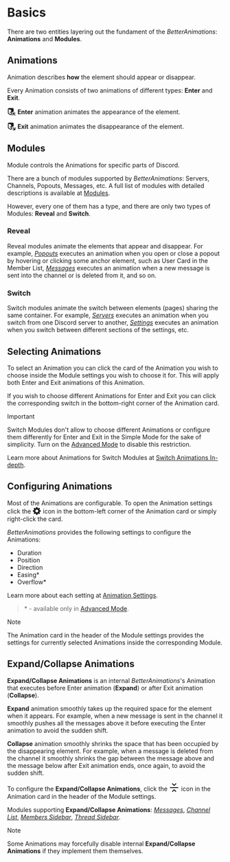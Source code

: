# Basics

There are two entities layering out the fundament of the _BetterAnimations_: **Animations** and **Modules**.

## Animations

Animation describes **how** the element should appear or disappear.

Every Animation consists of two animations of different types: **Enter** and **Exit**.

<p>
    <svg width="20" height="20" xmlns="http://www.w3.org/2000/svg" fill="none" viewBox="0 0 24 24" style="display: inline; vertical-align: sub;">
        <path fill="currentColor" d="M9 12a1 1 0 0 1 1 1v2a1 1 0 1 1-2 0v-2a1 1 0 0 1 1-1Z"></path><path fill="currentColor" fill-rule="evenodd" d="M2.75 3.02A3 3 0 0 1 5 2h10a3 3 0 0 1 3 3v7.5a.5.5 0 0 1-.5.5H16a3 3 0 0 0-3 3v3.5a2.5 2.5 0 0 1-3.68 2.2l-5.8-3.09A3 3 0 0 1 2 16V5a3 3 0 0 1 .76-1.98Zm1.3 1.95A.04.04 0 0 0 4 5v11c0 .36.2.68.49.86l5.77 3.08a.5.5 0 0 0 .74-.44V8.02a.5.5 0 0 0-.32-.46l-6.63-2.6Z" clip-rule="evenodd"></path><path fill="currentColor" d="M15 18.5V22a1 1 0 1 0 2 0v-3.59l4.3 4.3a1 1 0 0 0 1.4-1.42L18.42 17H22a1 1 0 1 0 0-2h-6a1 1 0 0 0-1 1v2.5Z"></path>
    </svg> <b>Enter</b> animation animates the appearance of the element.
</p>

<p>
    <svg width="20" height="20" xmlns="http://www.w3.org/2000/svg" fill="none" viewBox="0 0 24 24" style="display: inline; vertical-align: sub;">
        <path fill="currentColor" d="M9 12a1 1 0 0 1 1 1v2a1 1 0 1 1-2 0v-2a1 1 0 0 1 1-1Z"></path><path fill="currentColor" fill-rule="evenodd" d="M2.75 3.02A3 3 0 0 1 5 2h10a3 3 0 0 1 3 3v7.64c0 .44-.55.7-.95.55a3 3 0 0 0-3.17 4.93l.02.03a.5.5 0 0 1-.35.85h-.05a.5.5 0 0 0-.5.5 2.5 2.5 0 0 1-3.68 2.2l-5.8-3.09A3 3 0 0 1 2 16V5a3 3 0 0 1 .76-1.98Zm1.3 1.95A.04.04 0 0 0 4 5v11c0 .36.2.68.49.86l5.77 3.08a.5.5 0 0 0 .74-.44V8.02a.5.5 0 0 0-.32-.46l-6.63-2.6Z" clip-rule="evenodd"></path><path fill="currentColor" d="M15.3 16.7a1 1 0 0 1 1.4-1.4l4.3 4.29V16a1 1 0 1 1 2 0v6a1 1 0 0 1-1 1h-6a1 1 0 1 1 0-2h3.59l-4.3-4.3Z"></path>
    </svg> <b>Exit</b> animation animates the disappearance of the element.
</p>

## Modules

Module controls the Animations for specific parts of Discord.

There are a bunch of modules supported by _BetterAnimations_: Servers, Channels, Popouts, Messages, etc.
A full list of modules with detailed descriptions is available at [Modules](./modules).

However, every one of them has a type, and there are only two types of Modules: **Reveal** and **Switch**.

### Reveal

Reveal modules animate the elements that appear and disappear.
For example, [_Popouts_](./modules#popouts) executes an animation when you open or close a popout by hovering or clicking some anchor element,
such as User Card in the Member List, [_Messages_](./modules#messages) executes an animation when a new message is sent into the channel or is deleted from it,
and so on.

### Switch

Switch modules animate the switch between elements (pages) sharing the same container.
For example, [_Servers_](./modules#servers) executes an animation when you switch from one Discord server to another,
[_Settings_](./modules#settings) executes an animation when you switch between different sections of the settings, etc.

## Selecting Animations

To select an Animation you can click the card of the Animation you wish to choose inside the Module settings you wish to choose it for.
This will apply both Enter and Exit animations of this Animation.

If you wish to choose different Animations for Enter and Exit you can click the corresponding switch in the bottom-right corner of the Animation card.

> [!IMPORTANT]
> Switch Modules don't allow to choose different Animations or configure them differently for Enter and Exit in the Simple Mode
> for the sake of simplicity. Turn on the [Advanced Mode](./advanced-mode) to disable this restriction.
> 
> Learn more about Animations for Switch Modules at [Switch Animations In-depth](./switch-animations).

## Configuring Animations

Most of the Animations are configurable. To open the Animation settings click the
<svg width="20" height="20" xmlns="http://www.w3.org/2000/svg" fill="none" viewBox="0 0 24 24" style="display: inline; vertical-align: sub;">
    <path fill="currentColor" fill-rule="evenodd" d="M10.56 1.1c-.46.05-.7.53-.64.98.18 1.16-.19 2.2-.98 2.53-.8.33-1.79-.15-2.49-1.1-.27-.36-.78-.52-1.14-.24-.77.59-1.45 1.27-2.04 2.04-.28.36-.12.87.24 1.14.96.7 1.43 1.7 1.1 2.49-.33.8-1.37 1.16-2.53.98-.45-.07-.93.18-.99.64a11.1 11.1 0 0 0 0 2.88c.06.46.54.7.99.64 1.16-.18 2.2.19 2.53.98.33.8-.14 1.79-1.1 2.49-.36.27-.52.78-.24 1.14.59.77 1.27 1.45 2.04 2.04.36.28.87.12 1.14-.24.7-.95 1.7-1.43 2.49-1.1.8.33 1.16 1.37.98 2.53-.07.45.18.93.64.99a11.1 11.1 0 0 0 2.88 0c.46-.06.7-.54.64-.99-.18-1.16.19-2.2.98-2.53.8-.33 1.79.14 2.49 1.1.27.36.78.52 1.14.24.77-.59 1.45-1.27 2.04-2.04.28-.36.12-.87-.24-1.14-.96-.7-1.43-1.7-1.1-2.49.33-.8 1.37-1.16 2.53-.98.45.07.93-.18.99-.64a11.1 11.1 0 0 0 0-2.88c-.06-.46-.54-.7-.99-.64-1.16.18-2.2-.19-2.53-.98-.33-.8.14-1.79 1.1-2.49.36-.27.52-.78.24-1.14a11.07 11.07 0 0 0-2.04-2.04c-.36-.28-.87-.12-1.14.24-.7.96-1.7 1.43-2.49 1.1-.8-.33-1.16-1.37-.98-2.53.07-.45-.18-.93-.64-.99a11.1 11.1 0 0 0-2.88 0ZM16 12a4 4 0 1 1-8 0 4 4 0 0 1 8 0Z" clip-rule="evenodd"></path>
</svg>
icon in the bottom-left corner of the Animation card
or simply right-click the card.

_BetterAnimations_ provides the following settings to configure the Animations:
- Duration
- Position
- Direction
- Easing*
- Overflow*

Learn more about each setting at [Animation Settings](./animation-settings).

> \* - available only in [Advanced Mode](./advanced-mode).

> [!NOTE]
> The Animation card in the header of the Module settings provides the settings for currently selected Animations inside the corresponding Module.

## Expand/Collapse Animations

**Expand/Collapse Animations** is an internal _BetterAnimations_'s Animation that executes before Enter animation (**Expand**) or after Exit animation (**Collapse**).

**Expand** animation smoothly takes up the required space for the element when it appears.
For example, when a new message is sent in the channel it smoothly pushes all the messages above it before executing the Enter animation to avoid the sudden shift.

**Collapse** animation smoothly shrinks the space that has been occupied by the disappearing element.
For example, when a message is deleted from the channel it smoothly shrinks the gap between the message above and the message below after Exit animation ends, once again, to avoid the sudden shift.

To configure the **Expand/Collapse Animations**, click the
<svg width="24" height="24" xmlns="http://www.w3.org/2000/svg" fill="none" viewBox="0 0 24 24" style="display: inline; vertical-align: sub;">
    <path fill="currentColor" fill-rule="evenodd" d="M7.3 2.3a1 1 0 0 1 1.4 0L12 5.58l3.3-3.3a1 1 0 1 1 1.4 1.42l-4 4a1 1 0 0 1-1.4 0l-4-4a1 1 0 0 1 0-1.42ZM2 12a1 1 0 0 1 1-1h18a1 1 0 1 1 0 2H3a1 1 0 0 1-1-1ZM8.7 21.7a1 1 0 0 1-1.4-1.4l4-4a1 1 0 0 1 1.4 0l4 4a1 1 0 0 1-1.4 1.4L12 18.42l-3.3 3.3Z" clip-rule="evenodd"></path>
</svg>
icon in the Animation card in the header of the Module settings.

Modules supporting **Expand/Collapse Animations**: [_Messages_](./modules#messages), [_Channel List_](./modules#channel-list), [_Members Sidebar_](./modules#members-sidebar), [_Thread Sidebar_](./modules#thread-sidebar).

> [!NOTE]
> Some Animations may forcefully disable internal **Expand/Collapse Animations** if they implement them themselves.